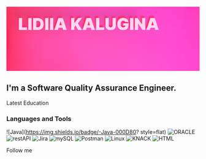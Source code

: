 ![Header](https://github.com/KLidya/KLidya/blob/main/Assets/Group%203.jpg)

## I'm a Software Quality Assurance Engineer.

Latest Education

### Languages and Tools
![Java](https://img.shields.io/badge/-Java-000D80?
style=flat)
![ORACLE](https://img.shields.io/badge/-ORACLE-B63030)
![restAPI](https://img.shields.io/badge/-restAPI-FF56C3)
![Jira](https://img.shields.io/badge/-Jira-496F84)
![mySQL](https://img.shields.io/badge/-mySQL-CE9606)
![Postman](https://img.shields.io/badge/-Postman-FF0000)
![Linux](https://img.shields.io/badge/-Linux-00B2FF)
![KNACK](https://img.shields.io/badge/-KNACK-8F0000)
![HTML](https://img.shields.io/badge/-HTML-074711)

Follow me
